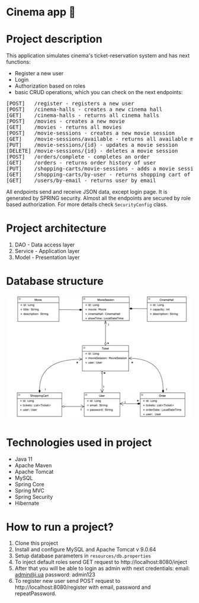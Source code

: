 # Cinema app :movie_camera:
# Project description
This application simulates cinema's ticket-reservation system and has next functions:
- Register a new user
- Login
- Authorization based on roles
- basic CRUD operations, which you can check on the next endpoints:
<pre>
[POST]   /register - registers a new user
[POST]   /cinema-halls - creates a new cinema hall
[GET]    /cinema-halls - returns all cinema halls
[POST]   /movies - creates a new movie
[GET]    /movies - returns all movies
[POST]   /movie-sessions - creates a new movie session
[GET]    /movie-sessions/available - returns all available movie sessions for the selected movie
[PUT]    /movie-sessions/{id} - updates a movie session
[DELETE] /movie-sessions/{id} - deletes a movie session
[POST]   /orders/complete - completes an order
[GET]    /orders - returns order history of user
[PUT]    /shopping-carts/movie-sessions - adds a movie session to shopping cart
[GET]    /shopping-carts/by-user - returns shopping cart of logged user
[GET]    /users/by-email - returns user by email
</pre>
All endpoints send and receive JSON data, except login page. It is generated by SPRING security.
Almost all the endpoints are secured by role based authorization. For more details check `SecurityConfig` class.
# Project architecture
1. DAO - Data access layer
2. Service - Application layer
3. Model - Presentation layer
# Database structure
![diagram](structure.png)
# Technologies used in project
- Java 11
- Apache Maven
- Apache Tomcat
- MySQL
- Spring Core
- Spring MVC
- Spring Security
- Hibernate
# How to run a project?
1. Clone this project
2. Install and configure MySQL and Apache Tomcat v 9.0.64
3. Setup database parameters in `resources/db.properties`
4. To inject default roles send GET request to http://localhost:8080/inject
5. After that you will be able to login as admin with next credentials:
email: admin@i.ua
password: admin123
6. To register new user send POST request to http://localhost:8080/register with email, password and repeatPassword.
